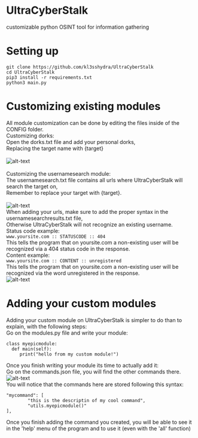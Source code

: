 # UltraCyberStalk
customizable python OSINT tool for information gathering

# Setting up
```
git clone https://github.com/kl3sshydra/UltraCyberStalk
cd UltraCyberStalk
pip3 install -r requirements.txt
python3 main.py
```

# Customizing existing modules
All module customization can be done by editing the files inside of the CONFIG folder.<br>
Customizing dorks:<br>
Open the dorks.txt file and add your personal dorks,<br>
Replacing the target name with {target}<br><br>
![alt-text](https://github.com/kl3sshydra/UltraCyberStalk/raw/main/dorkscreenshot.png)
<br><br>
Customizing the usernamesearch module:<br>
The usernamesearch.txt file contains all urls where UltraCyberStalk will search the target on,<br>
Remember to replace your target with {target}.<br><br>
![alt-text](https://github.com/kl3sshydra/UltraCyberStalk/raw/main/usernamesearchscreenshot.png)
<br>When adding your urls, make sure to add the proper syntax in the usernamesearchresults.txt file,<br>
Otherwise UltraCyberStalk will not recognize an existing username.<br>
Status code example:<br>
```www.yoursite.com :: STATUSCODE :: 404```
<br>
This tells the program that on yoursite.com a non-existing user will be recognized via a 404 status code in the response.<br>
Content example:<br>
```www.yoursite.com :: CONTENT :: unregistered```
<br>
This tells the program that on yoursite.com a non-existing user will be recognized via the word unregistered in the response.<br>
![alt-text](https://github.com/kl3sshydra/UltraCyberStalk/raw/main/usernamesearchresultsscreenshot.png)

# Adding your custom modules
Adding your custom module on UltraCyberStalk is simpler to do than to explain, with the following steps:<br>
Go on the modules.py file and write your module:
```
class myepicmodule:
  def main(self):
     print("hello from my custom module!")
```
Once you finish writing your module its time to actually add it:<br>
Go on the commands.json file, you will find the other commands there.<br>
![alt-text](https://github.com/kl3sshydra/UltraCyberStalk/raw/main/commandscreenshot.png)<br>
You will notice that the commands here are stored following this syntax:
```
"mycommand": [
        "this is the descriptin of my cool command",
        "utils.myepicmodule()"
],
```
Once you finish adding the command you created, you will be able to see it in the 'help' menu of the program and to use it (even with the 'all' function)<br>
